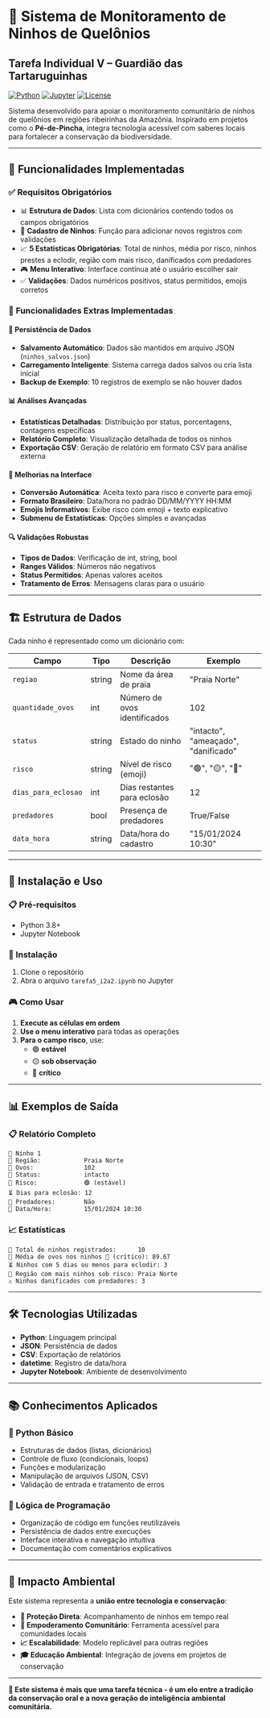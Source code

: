 # 🐢 Sistema de Monitoramento de Ninhos de Quelônios
## Tarefa Individual V – Guardião das Tartaruguinhas

[![Python](https://img.shields.io/badge/Python-3.8+-blue.svg)](https://python.org)
[![Jupyter](https://img.shields.io/badge/Jupyter-Notebook-orange.svg)](https://jupyter.org)
[![License](https://img.shields.io/badge/License-MIT-green.svg)](LICENSE)

Sistema desenvolvido para apoiar o monitoramento comunitário de ninhos de quelônios em regiões ribeirinhas da Amazônia. Inspirado em projetos como o **Pé-de-Pincha**, integra tecnologia acessível com saberes locais para fortalecer a conservação da biodiversidade.

---

## 🎯 Funcionalidades Implementadas

### ✅ **Requisitos Obrigatórios**
- 📊 **Estrutura de Dados**: Lista com dicionários contendo todos os campos obrigatórios
- 📝 **Cadastro de Ninhos**: Função para adicionar novos registros com validações
- 📈 **5 Estatísticas Obrigatórias**: Total de ninhos, média por risco, ninhos prestes a eclodir, região com mais risco, danificados com predadores
- 🎮 **Menu Interativo**: Interface contínua até o usuário escolher sair
- ✅ **Validações**: Dados numéricos positivos, status permitidos, emojis corretos

### 🚀 **Funcionalidades Extras Implementadas**

#### 💾 **Persistência de Dados**
- **Salvamento Automático**: Dados são mantidos em arquivo JSON (`ninhos_salvos.json`)
- **Carregamento Inteligente**: Sistema carrega dados salvos ou cria lista inicial
- **Backup de Exemplo**: 10 registros de exemplo se não houver dados

#### 📊 **Análises Avançadas**
- **Estatísticas Detalhadas**: Distribuição por status, porcentagens, contagens específicas
- **Relatório Completo**: Visualização detalhada de todos os ninhos
- **Exportação CSV**: Geração de relatório em formato CSV para análise externa

#### 🎯 **Melhorias na Interface**
- **Conversão Automática**: Aceita texto para risco e converte para emoji
- **Formato Brasileiro**: Data/hora no padrão DD/MM/YYYY HH:MM
- **Emojis Informativos**: Exibe risco com emoji + texto explicativo
- **Submenu de Estatísticas**: Opções simples e avançadas

#### 🔍 **Validações Robustas**
- **Tipos de Dados**: Verificação de int, string, bool
- **Ranges Válidos**: Números não negativos
- **Status Permitidos**: Apenas valores aceitos
- **Tratamento de Erros**: Mensagens claras para o usuário

---

## 🏗️ Estrutura de Dados

Cada ninho é representado como um dicionário com:

| Campo | Tipo | Descrição | Exemplo |
|-------|------|-----------|---------|
| `regiao` | string | Nome da área de praia | "Praia Norte" |
| `quantidade_ovos` | int | Número de ovos identificados | 102 |
| `status` | string | Estado do ninho | "intacto", "ameaçado", "danificado" |
| `risco` | string | Nível de risco (emoji) | "🟢", "🟡", "🔴" |
| `dias_para_eclosao` | int | Dias restantes para eclosão | 12 |
| `predadores` | bool | Presença de predadores | True/False |
| `data_hora` | string | Data/hora do cadastro | "15/01/2024 10:30" |

---

## 🚀 Instalação e Uso

### 📋 Pré-requisitos
- Python 3.8+
- Jupyter Notebook

### 🔧 Instalação
1. Clone o repositório
2. Abra o arquivo `tarefa5_i2a2.ipynb` no Jupyter

### 🎮 Como Usar
1. **Execute as células em ordem**
2. **Use o menu interativo** para todas as operações
3. **Para o campo risco**, use:
   - 🟢 **estável**
   - 🟡 **sob observação** 
   - 🔴 **crítico**

---

## 📊 Exemplos de Saída

### 📋 Relatório Completo
```
🐣 Ninho 1
📍 Região:            Praia Norte
🥚 Ovos:              102
🔧 Status:            intacto
🚨 Risco:             🟢 (estável)
⏳ Dias para eclosão: 12
👀 Predadores:        Não
📅 Data/Hora:         15/01/2024 10:30
```

### 📈 Estatísticas
```
🐢 Total de ninhos registrados:      10
🥚 Média de ovos nos ninhos 🔴 (crítico): 89.67
⏳ Ninhos com 5 dias ou menos para eclodir: 3
📍 Região com mais ninhos sob risco: Praia Norte
⚠️ Ninhos danificados com predadores: 3
```

---

## 🛠️ Tecnologias Utilizadas

- **Python**: Linguagem principal
- **JSON**: Persistência de dados
- **CSV**: Exportação de relatórios
- **datetime**: Registro de data/hora
- **Jupyter Notebook**: Ambiente de desenvolvimento

---

## 📚 Conhecimentos Aplicados

### 🐍 Python Básico
- Estruturas de dados (listas, dicionários)
- Controle de fluxo (condicionais, loops)
- Funções e modularização
- Manipulação de arquivos (JSON, CSV)
- Validação de entrada e tratamento de erros

### 🧠 Lógica de Programação
- Organização de código em funções reutilizáveis
- Persistência de dados entre execuções
- Interface interativa e navegação intuitiva
- Documentação com comentários explicativos

---

## 🌱 Impacto Ambiental

Este sistema representa a **união entre tecnologia e conservação**:

- **🐢 Proteção Direta**: Acompanhamento de ninhos em tempo real
- **👥 Empoderamento Comunitário**: Ferramenta acessível para comunidades locais
- **📈 Escalabilidade**: Modelo replicável para outras regiões
- **🎓 Educação Ambiental**: Integração de jovens em projetos de conservação

---


**🌿 Este sistema é mais que uma tarefa técnica - é um elo entre a tradição da conservação oral e a nova geração de inteligência ambiental comunitária.** 
